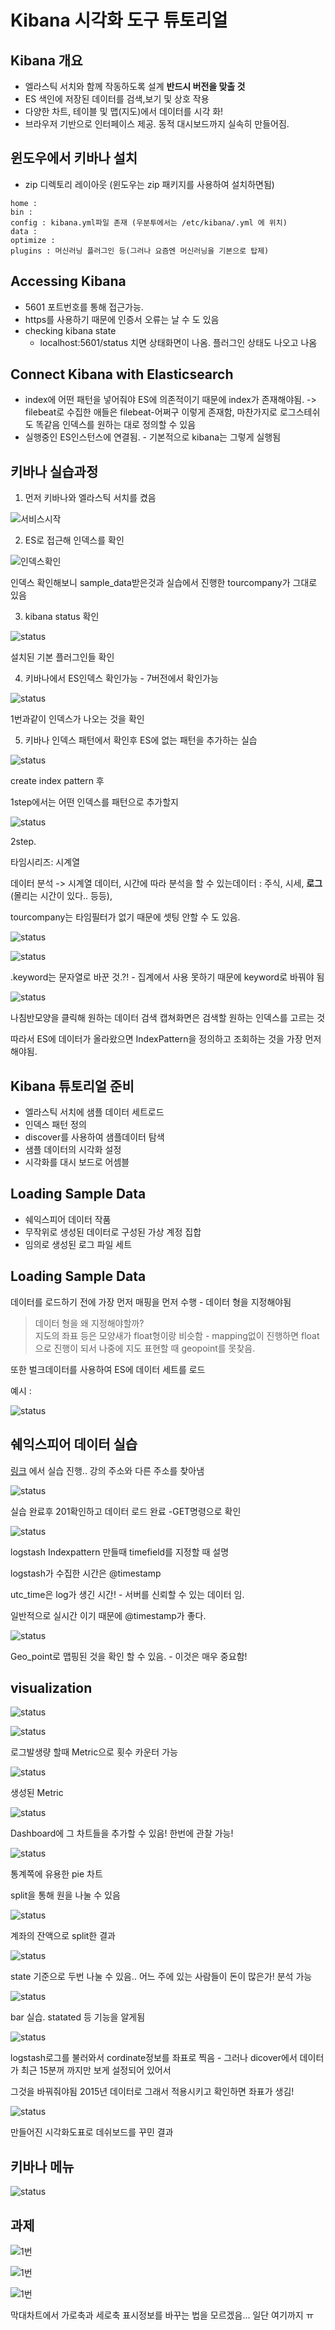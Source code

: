 # Kibana 시각화 도구 튜토리얼

## Kibana 개요

- 엘라스틱 서치와 함께 작동하도록 설계 **반드시 버전을 맞출 것**
- ES 색인에 저장된 데이터를 검색,보기 및 상호 작용
- 다양한 차트, 테이블 및 맵(지도)에서 데이터를 시각 화!
- 브라우저 기반으로 인터페이스 제공. 동적 대시보드까지 실속히 만들어짐.

## 윈도우에서 키바나 설치

- zip 디렉토리 레이아웃 (윈도우는 zip 패키지를 사용하여 설치하면됨)

```
home :
bin :
config : kibana.yml파일 존재 (우분투에서는 /etc/kibana/.yml 에 위치)
data :
optimize :
plugins : 머신러닝 플러그인 등(그러나 요즘엔 머신러닝을 기본으로 탑제)
```

## Accessing Kibana

- 5601 포트번호를 통해 접근가능.
- https를 사용하기 때문에 인증서 오류는 날 수 도 있음
- checking kibana state
  - localhost:5601/status 치면 상태화면이 나옴. 플러그인 상태도 나오고 나옴

## Connect Kibana with Elasticsearch

- index에 어떤 패턴을 넣어줘야 ES에 의존적이기 때문에 index가 존재해야됨. -> filebeat로 수집한 애들은 filebeat-어쩌구 이렇게 존재함, 마찬가지로 로그스테쉬도 똑같음 인덱스를 원하는 대로 정의할 수 있음
- 실행중인 ES인스턴스에 연결됨. - 기본적으로 kibana는 그렇게 실행됨

## 키바나 실습과정

1. 먼저 키바나와 엘라스틱 서치를 켰음

![서비스시작](../img/19.png)

2. ES로 접근해 인덱스를 확인

![인덱스확인](../img/20.png)

인덱스 확인해보니 sample_data받은것과 실습에서 진행한 tourcompany가 그대로 있음

3. kibana status 확인

![status](../img/21.png)

설치된 기본 플러그인들 확인

4. 키바나에서 ES인덱스 확인가능 - 7버전에서 확인가능

![status](../img/22.png)

1번과같이 인덱스가 나오는 것을 확인

5. 키바나 인덱스 패턴에서 확인후 ES에 없는 패턴을 추가하는 실습

![status](../img/23.png)

create index pattern 후

1step에서는 어떤 인덱스를 패턴으로 추가할지

![status](../img/24.png)

2step.

타임시리즈: 시계열

데이터 분석 -> 시계열 데이터, 시간에 따라 분석을 할 수 있는데이터 : 주식, 시세, **로그**(몰리는 시간이 있다.. 등등),

tourcompany는 타임필터가 없기 때문에 셋팅 안할 수 도 있음.

![status](../img/25.png)

![status](../img/26.png)

.keyword는 문자열로 바꾼 것.?! - 집계에서 사용 못하기 때문에 keyword로 바꿔야 됨

![status](../img/27.png)

나침반모양을 클릭해 원하는 데이터 검색 캡쳐화면은 검색할 원하는 인덱스를 고르는 것

따라서 ES에 데이터가 올라왔으면 IndexPattern을 정의하고 조회하는 것을 가장 먼저 해야됨.

## Kibana 튜토리얼 준비

- 엘라스틱 서치에 샘플 데이터 세트로드
- 인덱스 패턴 정의
- discover를 사용하여 샘플데이터 탐색
- 샘플 데이터의 시각화 설정
- 시각화를 대시 보드로 어셈블

## Loading Sample Data

- 쉐익스피어 데이터 작품
- 무작위로 생성된 데이터로 구성된 가상 계정 집합
- 임의로 생성된 로그 파일 세트

## Loading Sample Data

데이터를 로드하기 전에 가장 먼저 매핑을 먼저 수행 - 데이터 형을 지정해야됨

> 데이터 형을 왜 지정해야할까?<br>
> 지도의 좌표 등은 모양새가 float형이랑 비슷함 - mapping없이 진행하면 float으로 진행이 되서 나중에 지도 표현할 때 geopoint를 못찾음.

또한 벌크데이터를 사용하여 ES에 데이터 세트를 로드

예시 :

![status](../img/28.png)

## 쉐익스피어 데이터 실습

[링크](https://www.elastic.co/guide/en/kibana/current/tutorial-build-dashboard.html) 에서 실습 진행.. 강의 주소와 다른 주소를 찾아냄

![status](../img/30.png)

실습 완료후 201확인하고 데이터 로드 완료 -GET명령으로 확인

![status](../img/31.png)

logstash Indexpattern 만들때 timefield를 지정할 때 설명

logstash가 수집한 시간은 @timestamp

utc_time은 log가 생긴 시간! - 서버를 신뢰할 수 있는 데이터 임.

일반적으로 실시간 이기 때문에 @timestamp가 좋다.

![status](../img/32.png)

Geo_point로 맵핑된 것을 확인 할 수 있음. - 이것은 매우 중요함!

## visualization

![status](../img/33.png)

![status](../img/34.png)

로그발생량 할때 Metric으로 횟수 카운터 가능

![status](../img/35.png)

생성된 Metric

![status](../img/36.png)

Dashboard에 그 차트들을 추가할 수 있음! 한번에 관찰 가능!

![status](../img/37.png)

통계쪽에 유용한 pie 차트

split을 통해 원을 나눌 수 있음

![status](../img/38.png)

계좌의 잔액으로 split한 결과

![status](../img/39.png)

state 기준으로 두번 나눌 수 있음.. 어느 주에 있는 사람들이 돈이 많은가! 분석 가능

![status](../img/40.png)

bar 실습. statated 등 기능을 알게됨

![status](../img/41.png)

logstash로그를 불러와서 cordinate정보를 좌표로 찍음 - 그러나 dicover에서 데이터가 최근 15분꺼 까지만 보게 설정되어 있어서

그것을 바꿔줘야됨 2015년 데이터로 그래서 적용시키고 확인하면 좌표가 생김!

![status](../img/42.png)

만들어진 시각화도표로 데쉬보드를 꾸민 결과

## 키바나 메뉴

![status](../img/29.png)

## 과제

![1번](../img/43.png)

![1번](../img/44.png)

![1번](../img/45.png)

막대차트에서 가로축과 세로축 표시정보를 바꾸는 법을 모르겠음... 일단 여기까지 ㅠ
